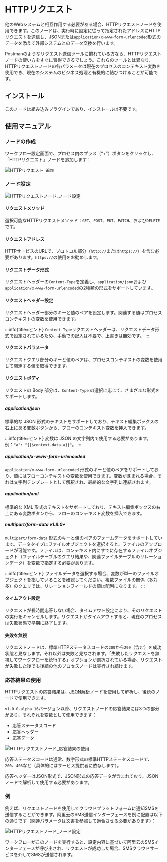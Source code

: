 # HTTPリクエスト

<PluginInfo name="workflow-request" link="/handbook/workflow-request"></PluginInfo>

他のWebシステムと相互作用する必要がある場合、HTTPリクエストノードを使用できます。このノードは、実行時に設定に従って指定されたアドレスにHTTPリクエストを送信し、JSONまたは`application/x-www-form-urlencoded`形式のデータを添えて外部システムとのデータ交換を行います。

Postmanのようなリクエスト送信ツールに慣れている方なら、HTTPリクエストノードの使い方をすぐに習得できるでしょう。これらのツールとは異なり、HTTPリクエストノードの各パラメータは現在のプロセスのコンテキスト変数を使用でき、現在のシステムのビジネス処理と有機的に結びつけることが可能です。

## インストール

このノードは組み込みプラグインであり、インストールは不要です。

## 使用マニュアル

### ノードの作成

ワークフロー設定画面で、プロセス内のプラス（“+”）ボタンをクリックし、「HTTPリクエスト」ノードを追加します：

![HTTPリクエスト_追加](https://static-docs.nocobase.com/46f2a6fc3f6869c80f8fbd362a54e644.png)

### ノード設定

![HTTPリクエストノード_ノード設定](https://static-docs.nocobase.com/2fcb29af66b892fa704add52e2974a52.png)

#### リクエストメソッド

選択可能なHTTPリクエストメソッド：`GET`、`POST`、`PUT`、`PATCH`、および`DELETE`です。

#### リクエストアドレス

HTTPサービスのURLで、プロトコル部分（`http://`または`https://`）を含む必要があります。`https://`の使用をお勧めします。

#### リクエストデータ形式

リクエストヘッダーの`Content-Type`を定義し、`application/json`および`application/x-www-form-urlencoded`の2種類の形式をサポートしています。

#### リクエストヘッダー設定

リクエストヘッダー部分のキーと値のペアを設定します。関連する値はプロセスコンテキストの変数を使用できます。

:::info{title=ヒント}
`Content-Type`リクエストヘッダーは、リクエストデータ形式で設定されているため、手動での記入は不要で、上書きは無効です。
:::

#### リクエストパラメータ

リクエストクエリ部分のキーと値のペアは、プロセスコンテキストの変数を使用して関連する値を取得できます。

#### リクエストボディ

リクエストの Body 部分は、`Content-Type` の選択に応じて、さまざまな形式をサポートします。

##### application/json

標準的な JSON 形式のテキストをサポートしており、テキスト編集ボックスの右上にある変数ボタンから、フローのコンテキスト変数を挿入できます。

:::info{title=ヒント}
変数は JSON の文字列内で使用する必要があります。例：`"a": "{{$context.data.a}}"`。
:::

##### application/x-www-form-urlencoded

`application/x-www-form-urlencoded` 形式のキーと値のペアをサポートしており、値にはフローコンテキストの変数を使用できます。変数が含まれる場合、それは文字列テンプレートとして解釈され、最終的な文字列に連結されます。

##### application/xml

標準的な XML 形式のテキストをサポートしており、テキスト編集ボックスの右上にある変数ボタンから、フローのコンテキスト変数を挿入できます。

##### multipart/form-data <Badge>v1.8.0+</Badge>

`multipart/form-data` 形式のキーと値のペアのフォームデータをサポートしています。データタイプにファイルオブジェクトを選択すると、ファイルのアップロードが可能です。ファイルは、コンテキスト内にすでに存在するファイルオブジェクト（ファイルテーブルのクエリ結果や、関連ファイルテーブルのリレーションデータ）を変数で指定する必要があります。

:::info{title=ヒント}
ファイルデータを選択する場合、変数が単一のファイルオブジェクトを指していることを確認してください。複数ファイルの関係（多対多）のクエリでは、リレーションフィールドの値は配列になります。
:::

#### タイムアウト設定

リクエストが長時間応答しない場合、タイムアウト設定により、そのリクエストの実行をキャンセルします。リクエストがタイムアウトすると、現在のプロセスは失敗状態で早期に終了します。

#### 失敗を無視

リクエストノードは、標準HTTPステータスコードの`200`から`299`（含む）を成功状態と見なします。それ以外は失敗と見なされます。「失敗したリクエストを無視してワークフローを続行する」オプションが選択されている場合、リクエストが失敗した後でも後続の他のプロセスノードは実行され続けます。

### 応答結果の使用

HTTPリクエストの応答結果は、[JSON解析](./plugins/json-query.md)ノードを使用して解析し、後続のノードで使用できます。

`v1.0.0-alpha.16`バージョン以降、リクエストノードの応答結果には3つの部分があり、それぞれを変数として使用できます：

* 応答ステータスコード
* 応答ヘッダー
* 応答データ

![HTTPリクエストノード_応答結果の使用](https://static-docs.nocobase.com/20240529110610.png)

応答ステータスコードは通常、数字形式の標準HTTPステータスコードで、`200`、`403`など（具体的にはサービス提供者に依存します）。

応答ヘッダーはJSON形式で、JSON形式の応答データが含まれており、JSONノードで解析して使用する必要があります。

### 例

例えば、リクエストノードを使用してクラウドプラットフォームに通知SMSを送信することができます。阿里云のSMS送信インターフェースを例に配置は以下の通りです（関連パラメータは文書を参照して適合させる必要があります）：

![HTTPリクエストノード_ノード設定](https://static-docs.nocobase.com/20240515124004.png)

ワークフローがこのノードを実行すると、設定内容に基づいて阿里云のSMSインターフェースが呼び出され、リクエストが成功した場合、SMSクラウドサービスを介してSMSが送信されます。

